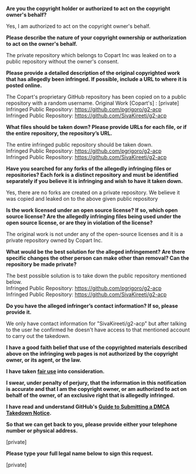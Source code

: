 **Are you the copyright holder or authorized to act on the copyright owner's behalf?**

Yes, I am authorized to act on the copyright owner's behalf.

**Please describe the nature of your copyright ownership or authorization to act on the owner's behalf.**

The private repository which belongs to Copart Inc was leaked on to a public repository without the owner's consent.

**Please provide a detailed description of the original copyrighted work that has allegedly been infringed. If possible, include a URL to where it is posted online.**

The Copart's proprietary GitHub repository has been copied on to a public repository with a random username.
Original Work [Copart's] : [private]  
Infringed Public Repository: https://github.com/pgrigoro/g2-acp  
Infringed Public Repository: https://github.com/SivaKireeti/g2-acp

**What files should be taken down? Please provide URLs for each file, or if the entire repository, the repository’s URL.**

The entire infringed public repository should be taken down.  
Infringed Public Repository: https://github.com/pgrigoro/g2-acp  
Infringed Public Repository: https://github.com/SivaKireeti/g2-acp

**Have you searched for any forks of the allegedly infringing files or repositories? Each fork is a distinct repository and must be identified separately if you believe it is infringing and wish to have it taken down.**

Yes, there are no forks are created on a private repository. We believe it was copied and leaked on to the above given public repository

**Is the work licensed under an open source license? If so, which open source license? Are the allegedly infringing files being used under the open source license, or are they in violation of the license?**

The original work is not under any of the open-source licenses and it is a private repository owned by Copart Inc.

**What would be the best solution for the alleged infringement? Are there specific changes the other person can make other than removal? Can the repository be made private?**

The best possible solution is to take down the public repository mentioned below.  
Infringed Public Repository: https://github.com/pgrigoro/g2-acp  
Infringed Public Repository: https://github.com/SivaKireeti/g2-acp

**Do you have the alleged infringer’s contact information? If so, please provide it.**

We only have contact information for "SivaKireeti/g2-acp" but after talking to the user he confirmed he doesn't have access to that mentioned account to carry out the takedown.

**I have a good faith belief that use of the copyrighted materials described above on the infringing web pages is not authorized by the copyright owner, or its agent, or the law.**

**I have taken <a href="https://www.lumendatabase.org/topics/22">fair use</a> into consideration.**

**I swear, under penalty of perjury, that the information in this notification is accurate and that I am the copyright owner, or am authorized to act on behalf of the owner, of an exclusive right that is allegedly infringed.**

**I have read and understand GitHub's <a href="https://docs.github.com/articles/guide-to-submitting-a-dmca-takedown-notice/">Guide to Submitting a DMCA Takedown Notice</a>.**

**So that we can get back to you, please provide either your telephone number or physical address.**

[private]  

**Please type your full legal name below to sign this request.**

[private]  
